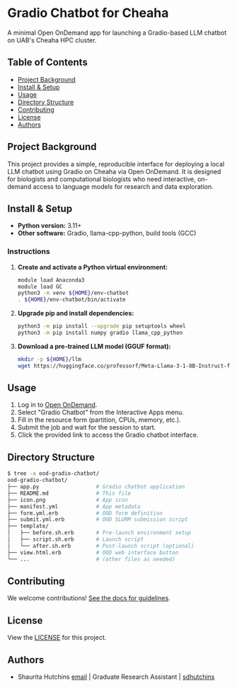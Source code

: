 # Gradio Chatbot for Cheaha

A minimal Open OnDemand app for launching a Gradio-based LLM chatbot on UAB's Cheaha HPC cluster.

## Table of Contents

- [Project Background](#project-background)
- [Install & Setup](#install--setup)
- [Usage](#usage)
- [Directory Structure](#directory-structure)
- [Contributing](#contributing)
- [License](#license)
- [Authors](#authors)

## Project Background

This project provides a simple, reproducible interface for deploying a local LLM chatbot using Gradio on Cheaha via Open OnDemand. It is designed for biologists and computational biologists who need interactive, on-demand access to language models for research and data exploration.

## Install & Setup

- **Python version:** 3.11+
- **Other software:** Gradio, llama-cpp-python, build tools (GCC)

### Instructions

1. **Create and activate a Python virtual environment:**
   ```sh
   module load Anaconda3
   module load GC
   python3 -m venv ${HOME}/env-chatbot
   . ${HOME}/env-chatbot/bin/activate
   ```
2. **Upgrade pip and install dependencies:**
   ```sh
   python3 -m pip install --upgrade pip setuptools wheel
   python3 -m pip install numpy gradio llama_cpp_python
   ```
3. **Download a pre-trained LLM model (GGUF format):**
   ```sh
   mkdir -p ${HOME}/llm
   wget https://huggingface.co/professorf/Meta-Llama-3-1-8B-Instruct-f16-gguf/resolve/main/llama-3-1-8b-instruct-f16.gguf -O ${HOME}/llm/llama-3-1-8b-instruct-f16.gguf
   ```

## Usage

1. Log in to [Open OnDemand](https://rc.uab.edu/).
2. Select "Gradio Chatbot" from the Interactive Apps menu.
3. Fill in the resource form (partition, CPUs, memory, etc.).
4. Submit the job and wait for the session to start.
5. Click the provided link to access the Gradio chatbot interface.

## Directory Structure

```sh
$ tree -a ood-gradio-chatbot/
ood-gradio-chatbot/
├── app.py                  # Gradio chatbot application
├── README.md               # This file
├── icon.png                # App icon
├── manifest.yml            # App metadata
├── form.yml.erb            # OOD form definition
├── submit.yml.erb          # OOD SLURM submission script
├── template/
│   ├── before.sh.erb       # Pre-launch environment setup
│   ├── script.sh.erb       # Launch script
│   └── after.sh.erb        # Post-launch script (optional)
├── view.html.erb           # OOD web interface button
└── ...                     # (other files as needed)
```

## Contributing

We welcome contributions! [See the docs for guidelines](./CONTRIBUTING.md).

## License

View the [LICENSE](LICENSE) for this project.

## Authors

- Shaurita Hutchins [email](mailto:sdhutchins@uab.edu) | Graduate Research Assistant | [sdhutchins](https://github.com/sdhutchins)
